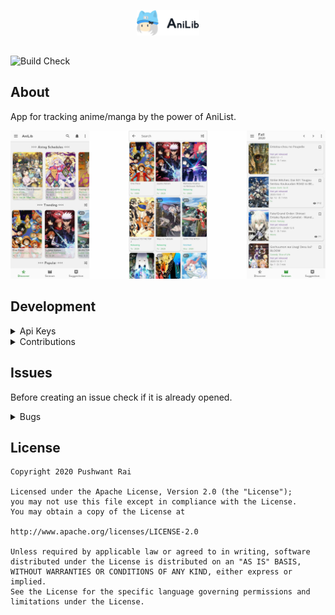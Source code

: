<p align="center"><img src="https://github.com/rev0lgenX/AnilibAssets/raw/master/1_1_4_base/simple_banner.jpg" width="20%" ></p>

## 

![Build Check](https://img.shields.io/github/workflow/status/rev0lgenX/AniLib/AniLib%20build%20check/dev)

## About
App for tracking anime/manga by the power of AniList.

![Display](https://github.com/rev0lgenX/AnilibAssets/raw/master/1_1_4_base/combined.jpg)

## Development
<details><summary>Api Keys</summary>
        
Supply AniList Api Keys into `secret.properties`.

Create file `secret.properties` in root project folder and once you obtain then key, set them like below
``` 
anilist_client_id=<here>
anilist_client_secret=<here>
```    
</details>

<details><summary>Contributions</summary>
        
* Always create pull request to dev branch.<br>
* Please pull to latest before sending pull request to avoid merge conflict.<br>
* Create description about what it does or solve.<br>

</details>

## Issues
Before creating an issue check if it is already opened. 

<details><summary>Bugs</summary>
        
* Check if bug is already fixed.<br>
* Create an issue with steps to reproduce the bug and a screenshot would help.
* Report/Discuss about the issue in chat if you are unsure about it. 

</details>

## License

    Copyright 2020 Pushwant Rai
    
    Licensed under the Apache License, Version 2.0 (the "License");
    you may not use this file except in compliance with the License.
    You may obtain a copy of the License at
    
    http://www.apache.org/licenses/LICENSE-2.0
    
    Unless required by applicable law or agreed to in writing, software
    distributed under the License is distributed on an "AS IS" BASIS,
    WITHOUT WARRANTIES OR CONDITIONS OF ANY KIND, either express or implied.
    See the License for the specific language governing permissions and
    limitations under the License.
